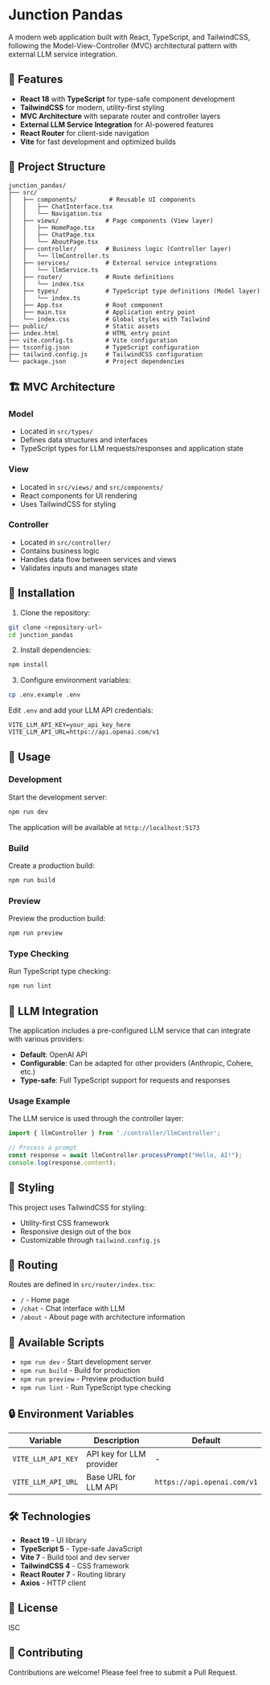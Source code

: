 # Junction Pandas

A modern web application built with React, TypeScript, and TailwindCSS, following the Model-View-Controller (MVC) architectural pattern with external LLM service integration.

## 🚀 Features

- **React 18** with **TypeScript** for type-safe component development
- **TailwindCSS** for modern, utility-first styling
- **MVC Architecture** with separate router and controller layers
- **External LLM Service Integration** for AI-powered features
- **React Router** for client-side navigation
- **Vite** for fast development and optimized builds

## 📁 Project Structure

```
junction_pandas/
├── src/
│   ├── components/         # Reusable UI components
│   │   ├── ChatInterface.tsx
│   │   └── Navigation.tsx
│   ├── views/             # Page components (View layer)
│   │   ├── HomePage.tsx
│   │   ├── ChatPage.tsx
│   │   └── AboutPage.tsx
│   ├── controller/        # Business logic (Controller layer)
│   │   └── llmController.ts
│   ├── services/          # External service integrations
│   │   └── llmService.ts
│   ├── router/            # Route definitions
│   │   └── index.tsx
│   ├── types/             # TypeScript type definitions (Model layer)
│   │   └── index.ts
│   ├── App.tsx            # Root component
│   ├── main.tsx           # Application entry point
│   └── index.css          # Global styles with Tailwind
├── public/                # Static assets
├── index.html             # HTML entry point
├── vite.config.ts         # Vite configuration
├── tsconfig.json          # TypeScript configuration
├── tailwind.config.js     # TailwindCSS configuration
└── package.json           # Project dependencies
```

## 🏗️ MVC Architecture

### Model
- Located in `src/types/`
- Defines data structures and interfaces
- TypeScript types for LLM requests/responses and application state

### View
- Located in `src/views/` and `src/components/`
- React components for UI rendering
- Uses TailwindCSS for styling

### Controller
- Located in `src/controller/`
- Contains business logic
- Handles data flow between services and views
- Validates inputs and manages state

## 🔧 Installation

1. Clone the repository:
```bash
git clone <repository-url>
cd junction_pandas
```

2. Install dependencies:
```bash
npm install
```

3. Configure environment variables:
```bash
cp .env.example .env
```

Edit `.env` and add your LLM API credentials:
```
VITE_LLM_API_KEY=your_api_key_here
VITE_LLM_API_URL=https://api.openai.com/v1
```

## 🎯 Usage

### Development
Start the development server:
```bash
npm run dev
```

The application will be available at `http://localhost:5173`

### Build
Create a production build:
```bash
npm run build
```

### Preview
Preview the production build:
```bash
npm run preview
```

### Type Checking
Run TypeScript type checking:
```bash
npm run lint
```

## 🤖 LLM Integration

The application includes a pre-configured LLM service that can integrate with various providers:

- **Default**: OpenAI API
- **Configurable**: Can be adapted for other providers (Anthropic, Cohere, etc.)
- **Type-safe**: Full TypeScript support for requests and responses

### Usage Example

The LLM service is used through the controller layer:

```typescript
import { llmController } from './controller/llmController';

// Process a prompt
const response = await llmController.processPrompt("Hello, AI!");
console.log(response.content);
```

## 🎨 Styling

This project uses TailwindCSS for styling:
- Utility-first CSS framework
- Responsive design out of the box
- Customizable through `tailwind.config.js`

## 🧭 Routing

Routes are defined in `src/router/index.tsx`:
- `/` - Home page
- `/chat` - Chat interface with LLM
- `/about` - About page with architecture information

## 📝 Available Scripts

- `npm run dev` - Start development server
- `npm run build` - Build for production
- `npm run preview` - Preview production build
- `npm run lint` - Run TypeScript type checking

## 🔒 Environment Variables

| Variable | Description | Default |
|----------|-------------|---------|
| `VITE_LLM_API_KEY` | API key for LLM provider | - |
| `VITE_LLM_API_URL` | Base URL for LLM API | `https://api.openai.com/v1` |

## 🛠️ Technologies

- **React 19** - UI library
- **TypeScript 5** - Type-safe JavaScript
- **Vite 7** - Build tool and dev server
- **TailwindCSS 4** - CSS framework
- **React Router 7** - Routing library
- **Axios** - HTTP client

## 📄 License

ISC

## 🤝 Contributing

Contributions are welcome! Please feel free to submit a Pull Request.